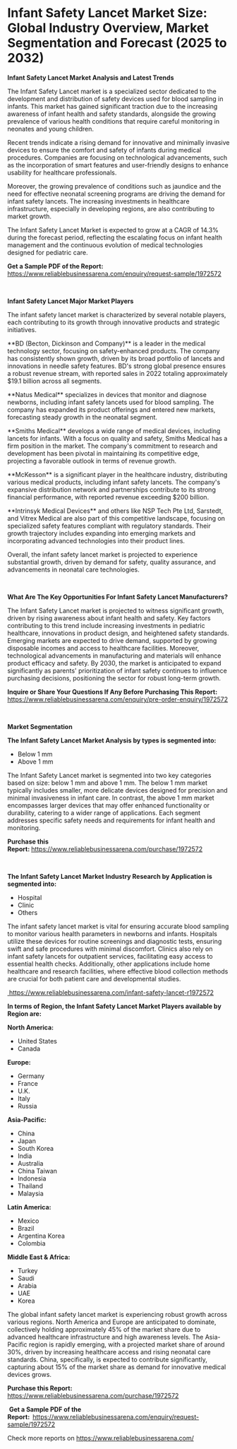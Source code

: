 <p><h1>Infant Safety Lancet Market Size: Global Industry Overview, Market Segmentation and Forecast (2025 to 2032)</h1></p><p><strong>Infant Safety Lancet Market Analysis and Latest Trends</strong></p>
<p><p>The Infant Safety Lancet market is a specialized sector dedicated to the development and distribution of safety devices used for blood sampling in infants. This market has gained significant traction due to the increasing awareness of infant health and safety standards, alongside the growing prevalence of various health conditions that require careful monitoring in neonates and young children. </p><p>Recent trends indicate a rising demand for innovative and minimally invasive devices to ensure the comfort and safety of infants during medical procedures. Companies are focusing on technological advancements, such as the incorporation of smart features and user-friendly designs to enhance usability for healthcare professionals. </p><p>Moreover, the growing prevalence of conditions such as jaundice and the need for effective neonatal screening programs are driving the demand for infant safety lancets. The increasing investments in healthcare infrastructure, especially in developing regions, are also contributing to market growth. </p><p>The Infant Safety Lancet Market is expected to grow at a CAGR of 14.3% during the forecast period, reflecting the escalating focus on infant health management and the continuous evolution of medical technologies designed for pediatric care.</p></p>
<p><strong>Get a Sample PDF of the Report:&nbsp;</strong> <a href="https://www.reliablebusinessarena.com/enquiry/request-sample/1972572?utm_campaign=2518&utm_medium=2&utm_source=Github&utm_content=ia&utm_term=05032025&utm_id=infant-safety-lancet">https://www.reliablebusinessarena.com/enquiry/request-sample/1972572</a></p>
<p>&nbsp;</p>
<p><strong>Infant Safety Lancet Major Market Players</strong></p>
<p><p>The infant safety lancet market is characterized by several notable players, each contributing to its growth through innovative products and strategic initiatives.</p><p>**BD (Becton, Dickinson and Company)** is a leader in the medical technology sector, focusing on safety-enhanced products. The company has consistently shown growth, driven by its broad portfolio of lancets and innovations in needle safety features. BD's strong global presence ensures a robust revenue stream, with reported sales in 2022 totaling approximately $19.1 billion across all segments.</p><p>**Natus Medical** specializes in devices that monitor and diagnose newborns, including infant safety lancets used for blood sampling. The company has expanded its product offerings and entered new markets, forecasting steady growth in the neonatal segment.</p><p>**Smiths Medical** develops a wide range of medical devices, including lancets for infants. With a focus on quality and safety, Smiths Medical has a firm position in the market. The company's commitment to research and development has been pivotal in maintaining its competitive edge, projecting a favorable outlook in terms of revenue growth.</p><p>**McKesson** is a significant player in the healthcare industry, distributing various medical products, including infant safety lancets. The company's expansive distribution network and partnerships contribute to its strong financial performance, with reported revenue exceeding $200 billion. </p><p>**Intrinsyk Medical Devices** and others like NSP Tech Pte Ltd, Sarstedt, and Vitrex Medical are also part of this competitive landscape, focusing on specialized safety features compliant with regulatory standards. Their growth trajectory includes expanding into emerging markets and incorporating advanced technologies into their product lines. </p><p>Overall, the infant safety lancet market is projected to experience substantial growth, driven by demand for safety, quality assurance, and advancements in neonatal care technologies.</p></p>
<p>&nbsp;</p>
<p><strong>What Are The Key Opportunities For Infant Safety Lancet Manufacturers?</strong></p>
<p><p>The Infant Safety Lancet market is projected to witness significant growth, driven by rising awareness about infant health and safety. Key factors contributing to this trend include increasing investments in pediatric healthcare, innovations in product design, and heightened safety standards. Emerging markets are expected to drive demand, supported by growing disposable incomes and access to healthcare facilities. Moreover, technological advancements in manufacturing and materials will enhance product efficacy and safety. By 2030, the market is anticipated to expand significantly as parents' prioritization of infant safety continues to influence purchasing decisions, positioning the sector for robust long-term growth.</p></p>
<p><strong>Inquire or Share Your Questions If Any Before Purchasing This Report:</strong> <a href="https://www.reliablebusinessarena.com/enquiry/pre-order-enquiry/1972572?utm_campaign=2518&utm_medium=2&utm_source=Github&utm_content=ia&utm_term=05032025&utm_id=infant-safety-lancet">https://www.reliablebusinessarena.com/enquiry/pre-order-enquiry/1972572</a></p>
<p>&nbsp;</p>
<p><strong>Market Segmentation</strong></p>
<p><strong>The Infant Safety Lancet Market Analysis by types is segmented into:</strong></p>
<p><ul><li>Below 1 mm</li><li>Above 1 mm</li></ul></p>
<p><p>The Infant Safety Lancet market is segmented into two key categories based on size: below 1 mm and above 1 mm. The below 1 mm market typically includes smaller, more delicate devices designed for precision and minimal invasiveness in infant care. In contrast, the above 1 mm market encompasses larger devices that may offer enhanced functionality or durability, catering to a wider range of applications. Each segment addresses specific safety needs and requirements for infant health and monitoring.</p></p>
<p><strong>Purchase this Report:&nbsp;</strong><a href="https://www.reliablebusinessarena.com/purchase/1972572?utm_campaign=2518&utm_medium=2&utm_source=Github&utm_content=ia&utm_term=05032025&utm_id=infant-safety-lancet">https://www.reliablebusinessarena.com/purchase/1972572</a></p>
<p>&nbsp;</p>
<p><strong>The Infant Safety Lancet Market Industry Research by Application is segmented into:</strong></p>
<p><ul><li>Hospital</li><li>Clinic</li><li>Others</li></ul></p>
<p><p>The infant safety lancet market is vital for ensuring accurate blood sampling to monitor various health parameters in newborns and infants. Hospitals utilize these devices for routine screenings and diagnostic tests, ensuring swift and safe procedures with minimal discomfort. Clinics also rely on infant safety lancets for outpatient services, facilitating easy access to essential health checks. Additionally, other applications include home healthcare and research facilities, where effective blood collection methods are crucial for both patient care and developmental studies.</p></p>
<p><a href="https://www.reliablebusinessarena.com/infant-safety-lancet-r1972572?utm_campaign=2518&utm_medium=2&utm_source=Github&utm_content=ia&utm_term=05032025&utm_id=infant-safety-lancet">&nbsp;https://www.reliablebusinessarena.com/infant-safety-lancet-r1972572</a></p>
<p><strong>In terms of Region, the Infant Safety Lancet Market Players available by Region are:</strong></p>
<p>
    <p> <strong> North America: </strong>
        <ul>
            <li>United States</li>
            <li>Canada</li>
        </ul>
        </p> 
    <p> <strong> Europe: </strong>
        <ul>
            <li>Germany</li>
            <li>France</li>
            <li>U.K.</li>
            <li>Italy</li>
            <li>Russia</li>
        </ul>
        </p> 
    <p> <strong> Asia-Pacific: </strong>
        <ul>
            <li>China</li>
            <li>Japan</li>
            <li>South Korea</li>
            <li>India</li>
            <li>Australia</li>
            <li>China Taiwan</li>
            <li>Indonesia</li>
            <li>Thailand</li>
            <li>Malaysia</li>
        </ul>
        </p> 
    <p> <strong> Latin America: </strong>
        <ul>
            <li>Mexico</li>
            <li>Brazil</li>
            <li>Argentina Korea</li>
            <li>Colombia</li>
        </ul>
        </p> 
    <p> <strong> Middle East & Africa: </strong>
        <ul>
            <li>Turkey</li>
            <li>Saudi</li>
            <li>Arabia</li>
            <li>UAE</li>
            <li>Korea</li>
        </ul>
    </p>
    </p>
<p><p>The global infant safety lancet market is experiencing robust growth across various regions. North America and Europe are anticipated to dominate, collectively holding approximately 45% of the market share due to advanced healthcare infrastructure and high awareness levels. The Asia-Pacific region is rapidly emerging, with a projected market share of around 30%, driven by increasing healthcare access and rising neonatal care standards. China, specifically, is expected to contribute significantly, capturing about 15% of the market share as demand for innovative medical devices grows.</p></p>
<p><strong>Purchase this Report: </strong><a href="https://www.reliablebusinessarena.com/purchase/1972572?utm_campaign=2518&utm_medium=2&utm_source=Github&utm_content=ia&utm_term=05032025&utm_id=infant-safety-lancet">https://www.reliablebusinessarena.com/purchase/1972572</a></p>
<p>&nbsp;<strong>Get a Sample PDF of the Report:&nbsp;&nbsp;</strong><a href="https://www.reliablebusinessarena.com/enquiry/request-sample/1972572?utm_campaign=2518&utm_medium=2&utm_source=Github&utm_content=ia&utm_term=05032025&utm_id=infant-safety-lancet">https://www.reliablebusinessarena.com/enquiry/request-sample/1972572</a></p>
<p><strong></strong></p>
<p>Check more reports on <a href="https://www.reliablebusinessarena.com/?utm_campaign=2518&utm_medium=2&utm_source=Github&utm_content=ia&utm_term=05032025&utm_id=infant-safety-lancet">https://www.reliablebusinessarena.com/</a></p>